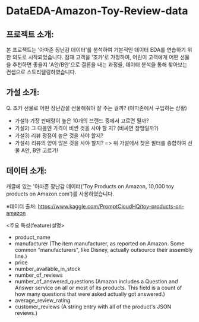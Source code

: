 # DataEDA-Amazon-Toy-Review-data

## 프로젝트 소개: 
본 프로젝트는 '아마존 장난감 데이터'를 분석하여 기본적인 데이터 EDA를 연습하기 위한 의도로 시작되었습니다.
잠재 고객을 '조카'로 가정하여, 어린이 고객에게 어떤 선물을 추천하면 좋을지 'A안/B안'으로 결론을 내는 과정을, 
데이터 분석을 통해 찾아보는 컨셉으로 스토리텔링하였습니다. 

## 가설 소개: 
Q. 조카 선물로 어떤 장난감을 선물해줘야 잘 주는 걸까? (아마존에서 구입하는 상황)
- 가설1) 가장 판매량이 높은 10개의 브랜드 중에서 고르면 될까?
- 가설2) 그 다음엔 가격이 비싼 것을 사야 할 지? (비싸면 장땡일까?)
- 가설3) 리뷰 평점이 높은 것을 사야 할지?
- 가설4) 리뷰의 양이 많은 것을 사야 할지?
 => 위 가설에서 찾은 필터를 종합하여 선물 A안, B안 고르기!

## 데이터 소개: 

캐글에 있는 '아마존 장난감 데이터('Toy Products on Amazon, 10,000 toy products on Amazon.com')를 사용하였습니다. 

※데이터 출처: https://www.kaggle.com/PromptCloudHQ/toy-products-on-amazon

<주요 특성(feature)설명>
- product_name
- manufacturer (The item manufacturer, as reported on Amazon. Some common "manufacturers", like Disney, actually outsource their assembly line.)
- price
- number_available_in_stock
- number_of_reviews
- number_of_answered_questions (Amazon includes a Question and Answer service on all or most of its products. This field is a count of how many questions that were asked actually got answered.)
- average_review_rating
- customer_reviews (A string entry with all of the product's JSON reviews.)
